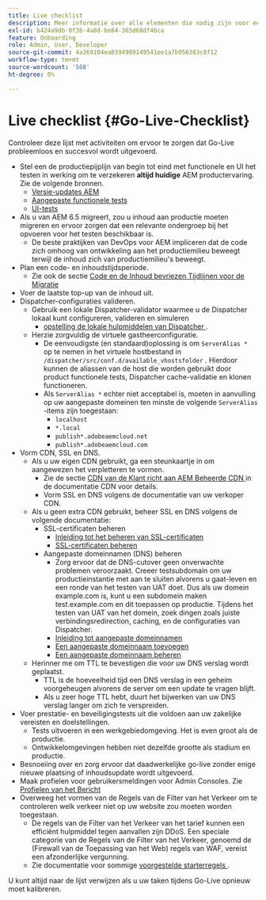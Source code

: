 ```yaml
---
title: Live checklist
description: Meer informatie over alle elementen die nodig zijn voor een geslaagde Go-Live met AEM as a Cloud Service.
exl-id: b424a9db-0f3b-4a8d-be84-365d68df46ca
feature: Onboarding
role: Admin, User, Developer
source-git-commit: 4a369104ea8394989149541ee1a7b956383c8f12
workflow-type: tm+mt
source-wordcount: '568'
ht-degree: 0%

---
```


# Live checklist {#Go-Live-Checklist}

Controleer deze lijst met activiteiten om ervoor te zorgen dat Go-Live probleemloos en succesvol wordt uitgevoerd.

* Stel een de productiepijplijn van begin tot eind met functionele en UI het testen in werking om te verzekeren **altijd huidige** AEM productervaring. Zie de volgende bronnen.
   * [Versie-updates AEM](/help/implementing/deploying/aem-version-updates.md)
   * [Aangepaste functionele tests](/help/implementing/cloud-manager/functional-testing.md#custom-functional-testing)
   * [UI-tests](/help/implementing/cloud-manager/ui-testing.md)
* Als u van AEM 6.5 migreert, zou u inhoud aan productie moeten migreren en ervoor zorgen dat een relevante ondergroep bij het opvoeren voor het testen beschikbaar is.
   * De beste praktijken van DevOps voor AEM impliceren dat de code zich omhoog van ontwikkeling aan het productiemilieu beweegt terwijl de inhoud zich van productiemilieu&#39;s beweegt.
* Plan een code- en inhoudstijdsperiode.
   * Zie ook de sectie [ Code en de Inhoud bevriezen Tijdlijnen voor de Migratie ](#code-content-freeze)
* Voer de laatste top-up van de inhoud uit.
* Dispatcher-configuraties valideren.
   * Gebruik een lokale Dispatcher-validator waarmee u de Dispatcher lokaal kunt configureren, valideren en simuleren
      * [ opstelling de lokale hulpmiddelen van Dispatcher ](https://experienceleague.adobe.com/en/docs/experience-manager-learn/cloud-service/local-development-environment-set-up/dispatcher-tools#prerequisites).
   * Herzie zorgvuldig de virtuele gastheerconfiguratie.
      * De eenvoudigste (en standaard)oplossing is om `ServerAlias *` op te nemen in het virtuele hostbestand in `/dispatcher/src/conf.d/available_vhostsfolder` . Hierdoor kunnen de aliassen van de host die worden gebruikt door product functionele tests, Dispatcher cache-validatie en klonen functioneren.
      * Als `ServerAlias *` echter niet acceptabel is, moeten in aanvulling op uw aangepaste domeinen ten minste de volgende `ServerAlias` -items zijn toegestaan:
         * `localhost`
         * `*.local`
         * `publish*.adobeaemcloud.net`
         * `publish*.adobeaemcloud.com`
* Vorm CDN, SSL en DNS.
   * Als u uw eigen CDN gebruikt, ga een steunkaartje in om aangewezen het verpletteren te vormen.
      * Zie de sectie [ CDN van de Klant richt aan AEM Beheerde CDN ](/help/implementing/dispatcher/cdn.md#point-to-point-cdn) in de documentatie CDN voor details.
      * Vorm SSL en DNS volgens de documentatie van uw verkoper CDN.
   * Als u geen extra CDN gebruikt, beheer SSL en DNS volgens de volgende documentatie:
      * SSL-certificaten beheren
         * [Inleiding tot het beheren van SSL-certificaten](/help/implementing/cloud-manager/managing-ssl-certifications/introduction.md)
         * [SSL-certificaten beheren](/help/implementing/cloud-manager/managing-ssl-certifications/managing-certificates.md)
      * Aangepaste domeinnamen (DNS) beheren
         * Zorg ervoor dat de DNS-cutover geen onverwachte problemen veroorzaakt. Creeer testsubdomain om uw productieinstantie met aan te sluiten alvorens u gaat-leven en een ronde van het testen van UAT doet. Dus als uw domein example.com is, kunt u een subdomein maken test.example.com en dit toepassen op productie. Tijdens het testen van UAT van het domein, zoek dingen zoals juiste verbindingsredirection, caching, en de configuraties van Dispatcher.
         * [Inleiding tot aangepaste domeinnamen](/help/implementing/cloud-manager/custom-domain-names/introduction.md)
         * [Een aangepaste domeinnaam toevoegen](/help/implementing/cloud-manager/custom-domain-names/add-custom-domain-name.md)
         * [Een aangepaste domeinnaam beheren](/help/implementing/cloud-manager/custom-domain-names/managing-custom-domain-names.md)
   * Herinner me om TTL te bevestigen die voor uw DNS verslag wordt geplaatst.
      * TTL is de hoeveelheid tijd een DNS verslag in een geheim voorgeheugen alvorens de server om een update te vragen blijft.
      * Als u zeer hoge TTL hebt, duurt het bijwerken van uw DNS verslag langer om zich te verspreiden.
* Voer prestatie- en beveiligingstests uit die voldoen aan uw zakelijke vereisten en doelstellingen.
   * Tests uitvoeren in een werkgebiedomgeving.  Het is even groot als de productie.
   * Ontwikkelomgevingen hebben niet dezelfde grootte als stadium en productie.
* Besnoeiing over en zorg ervoor dat daadwerkelijke go-live zonder enige nieuwe plaatsing of inhoudsupdate wordt uitgevoerd.
* Maak profielen voor gebruikersmeldingen voor Admin Consoles. Zie [ Profielen van het Bericht ](/help/journey-onboarding/notification-profiles.md)
* Overweeg het vormen van de Regels van de Filter van het Verkeer om te controleren welk verkeer niet op uw website zou moeten worden toegestaan.
   * De regels van de Filter van het Verkeer van het tarief kunnen een efficiënt hulpmiddel tegen aanvallen zijn DDoS. Een speciale categorie van de Regels van de Filter van het Verkeer, genoemd de (Firewall van de Toepassing van het Web) regels van WAF, vereist een afzonderlijke vergunning.
   * Zie documentatie voor sommige [ voorgestelde starterregels ](/help/security/traffic-filter-rules-including-waf.md#recommended-starter-rules).

U kunt altijd naar de lijst verwijzen als u uw taken tijdens Go-Live opnieuw moet kalibreren.
